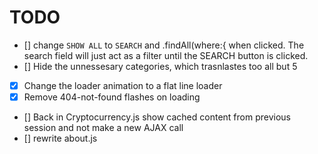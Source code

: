 # TODO

- [] change `SHOW ALL` to `SEARCH` and .findAll(where:{ when clicked. The search field will just act as a filter until the SEARCH button is clicked.
- []  Hide the unnessesary categories, which trasnlastes too all but 5
- [x] Change the loader animation to a flat line loader
- [x] Remove 404-not-found flashes on loading
- [] Back in Cryptocurrency.js show cached content from previous session and not make a new AJAX call
- [] rewrite about.js